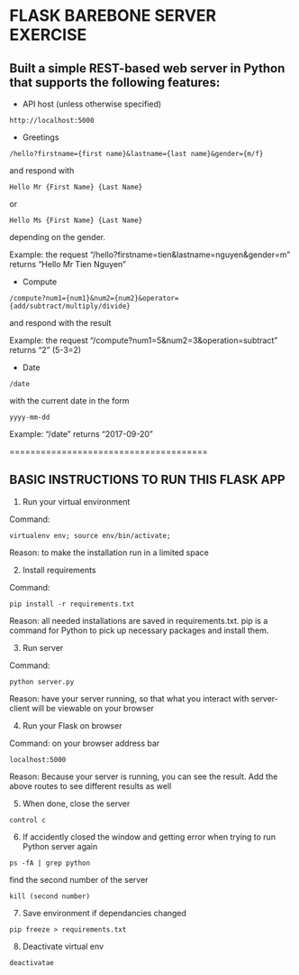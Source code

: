 # FLASK BAREBONE SERVER EXERCISE

## Built a simple REST-based web server in Python that supports the following features:



* API host (unless otherwise specified)

```
http://localhost:5000
```


* Greetings

```
/hello?firstname={first name}&lastname={last name}&gender={m/f}
```

and respond with

```
Hello Mr {First Name} {Last Name}
```

or

```
Hello Ms {First Name} {Last Name}
```

depending on the gender.

Example: the request “/hello?firstname=tien&lastname=nguyen&gender=m” returns “Hello Mr Tien Nguyen”



* Compute

```
/compute?num1={num1}&num2={num2}&operator={add/subtract/multiply/divide}
```

and respond with the result

Example: the request “/compute?num1=5&num2=3&operation=subtract” returns “2” (5-3=2)



* Date

```
/date
```

with the current date in the form 

```
yyyy-mm-dd
```

Example: “/date” returns “2017-09-20”


======================================



## BASIC INSTRUCTIONS TO RUN THIS FLASK APP

1. Run your virtual environment

Command:

```
virtualenv env; source env/bin/activate;
```

Reason: to make the installation run in a limited space

2. Install requirements

Command: 

```
pip install -r requirements.txt
```

Reason: all needed installations are saved in requirements.txt. pip is a command for Python to pick up necessary packages and install them.

3. Run server

Command:

```
python server.py
```

Reason: have your server running, so that what you interact with server-client will be viewable on your browser

4. Run your Flask on browser

Command: on your browser address bar

```
localhost:5000 
```

Reason: Because your server is running, you can see the result.
Add the above routes to see different results as well

5. When done, close the server

```
control c
```

6. If accidently closed the window and getting error when trying to run Python server again

```
ps -fA | grep python
```

find the second number of the server

```
kill (second number)
```

7. Save environment if dependancies changed

```
pip freeze > requirements.txt
```

8. Deactivate virtual env

```
deactivatae
```

